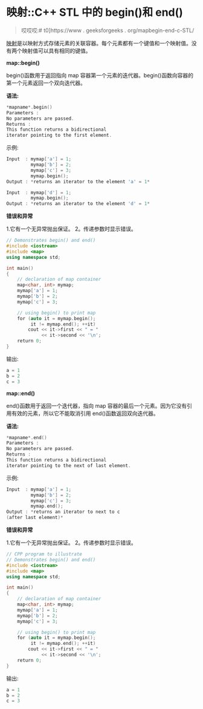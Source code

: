 # 映射::C++ STL 中的 begin()和 end()

> 哎哎哎:# t0]https://www . geeksforgeeks . org/mapbegin-end-c-STL/

[映射](https://www.geeksforgeeks.org/map-associative-containers-the-c-standard-template-library-stl/)是以映射方式存储元素的关联容器。每个元素都有一个键值和一个映射值。没有两个映射值可以具有相同的键值。

**map::begin()**

begin()函数用于返回指向 map 容器第一个元素的迭代器。begin()函数向容器的第一个元素返回一个双向迭代器。

**语法:**

```cpp
*mapname*.begin()
Parameters :
No parameters are passed.
Returns :
This function returns a bidirectional
iterator pointing to the first element.

```

示例:

```cpp
Input  : mymap['a'] = 1;
         mymap['b'] = 2;
         mymap['c'] = 3;
         mymap.begin();
Output : *returns an iterator to the element 'a' = 1*

Input  : mymap['d'] = 1;
         mymap.begin();
Output : *returns an iterator to the element 'd' = 1*

```

**错误和异常**

1.它有一个无异常抛出保证。
2。传递参数时显示错误。

```cpp
// Demonstrates begin() and end()
#include <iostream>
#include <map>
using namespace std;

int main()
{
    // declaration of map container
    map<char, int> mymap;
    mymap['a'] = 1;
    mymap['b'] = 2;
    mymap['c'] = 3;

    // using begin() to print map
    for (auto it = mymap.begin();
         it != mymap.end(); ++it)
        cout << it->first << " = "
             << it->second << '\n';
    return 0;
}
```

输出:

```cpp
a = 1
b = 2
c = 3
```

**map::end()**

end()函数用于返回一个迭代器，指向 map 容器的最后一个元素。因为它没有引用有效的元素，所以它不能取消引用 end()函数返回双向迭代器。

**语法:**

```cpp
*mapname*.end()
Parameters :
No parameters are passed.
Returns :
This function returns a bidirectional
iterator pointing to the next of last element.

```

示例:

```cpp
Input  : mymap['a'] = 1;
         mymap['b'] = 2;
         mymap['c'] = 3;
         mymap.end();
Output : *returns an iterator to next to c 
(after last element)*

```

**错误和异常**

1.它有一个无异常抛出保证。
2。传递参数时显示错误。

```cpp
// CPP program to illustrate
// Demonstrates begin() and end() 
#include <iostream>
#include <map>
using namespace std;

int main()
{
    // declaration of map container
    map<char, int> mymap;
    mymap['a'] = 1;
    mymap['b'] = 2;
    mymap['c'] = 3;

    // using begin() to print map
    for (auto it = mymap.begin();
         it != mymap.end(); ++it)
        cout << it->first << " = "
             << it->second << '\n';
    return 0;
}
```

输出:

```cpp
a = 1
b = 2
c = 3
```